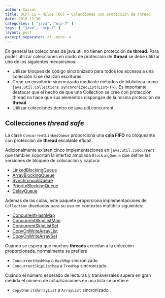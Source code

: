 ```yaml
---
author: Xavsal
title: OCP7 11 – Hilos (06) – Colecciones con protección de Thread	
date: 2018-12-30
categories: [ "java", "ocp-7" ]
tags: [ "java", "ocp-7" ]
layout: post
excerpt_separator: <!--more-->
---
```


En general las colecciones de java.util no tienen protección de **thread**. Para poder utilizar colecciones en modo de protección de **thread** se debe utilizar uno de los siguientes mecanismos:

* Utilizar bloques de código sincronizado para todos los accesos a una colección si se realizan escrituras.
* Crear un envoltorio sincronizado mediante métodos de biblioteca  como `java.util.Collections.synchronizedList(List<T>)`. 
Es importante destacar que el hecho de que una Collection se cree con protección thread no hace que sus elementos dispongan de la misma protección de **thread**.
* Utilizar colecciones dentro de java.util.concurrent.

<!--more-->

## Collecciones _thread safe_

La clase `ConcurrentLinkedQueue` proporciona una **cola FIFO** no bloqueante con protección de **thread** escalable eficaz.

Adicionalmente existen cinco implementaciones en `java.util.concurrent` que también soportan la interfaz ampliada `BlockingQueue` que define las versiones de bloqueo de colocación y captura:

* [LinkedBlockingQueue](https://docs.oracle.com/javase/7/docs/api/java/util/concurrent/LinkedBlockingQueue.html)
* [ArrayBlockingQueue](https://docs.oracle.com/javase/7/docs/api/java/util/concurrent/ArrayBlockingQueue.html)
* [SynchronousQueue](https://docs.oracle.com/javase/8/docs/api/java/util/concurrent/SynchronousQueue.html)
* [PriorityBlockingQueue](https://docs.oracle.com/javase/8/docs/api/java/util/concurrent/PriorityBlockingQueue.html)
* [DelayQueue](https://docs.oracle.com/javase/7/docs/api/java/util/concurrent/DelayQueue.html)

Ademas de las colas, este paquete proporciona implementaciones de `Collection` diseñadas para su uso  en contextos multihilo siguientes:

* [ConcurrentHashMap](https://docs.oracle.com/javase/7/docs/api/java/util/concurrent/ConcurrentHashMap.html)
* [ConcurrentSkipListMap](https://docs.oracle.com/javase/7/docs/api/java/util/concurrent/ConcurrentSkipListMap.html)
* [ConcurrentSkipListSet](https://docs.oracle.com/javase/7/docs/api/java/util/concurrent/ConcurrentSkipListSet.html)
* [CopyOnWriteArrayList](https://docs.oracle.com/javase/7/docs/api/java/util/concurrent/CopyOnWriteArrayList.html)
* [CopyOnWriteArraySet](https://docs.oracle.com/javase/7/docs/api/java/util/concurrent/CopyOnWriteArraySet.html)

Cuándo se espera que muchos **threads** accedan a la colección proporcionada, normalmente se prefiere

* `ConcurrentHashMap` a `HashMap` sincronizado.
* `ConcurrentSkipListMap` a `TreeMap` sincronizado.

Cuándo el número esperado de lecturas y transversales supera en gran medida el número de actualizaciones en una lista se prefiere

* `CopyOnWriteArrayList` a `ArrayList` sincronizado .